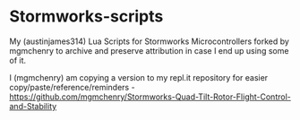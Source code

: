# Stormworks-scripts
My (austinjames314) Lua Scripts for Stormworks Microcontrollers
forked by mgmchenry to archive and preserve attribution in case I end up using some of it.

I (mgmchenry) am copying a version to my repl.it repository for easier copy/paste/reference/reminders - 
https://github.com/mgmchenry/Stormworks-Quad-Tilt-Rotor-Flight-Control-and-Stability

